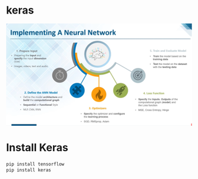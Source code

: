 # keras
![alt text](https://github.com/shahinur198/keras/blob/master/keras_5_step.png)

# Install Keras
```
pip install tensorflow
pip install keras
```
